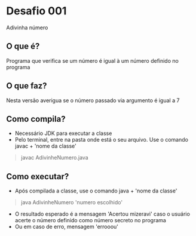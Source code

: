 # Desafio 001

Adivinha número

## O que é?

Programa que verifica se um número é igual à um número definido no programa

## O que faz?

Nesta versão averigua se o número passado via argumento é igual a 7

## Como compila?

- Necessário JDK para executar a classe
- Pelo terminal, entre na pasta onde está o seu arquivo. 
  Use o comando javac + 'nome da classe'

> javac AdivinheNumero.java

## Como executar?

- Após compilada a classe, use o comando java + 'nome da classe'

> java AdivinheNumero 'numero escolhido'

- O resultado esperado é a mensagem 'Acertou mizeravi' caso o usuário acerte o
  número definido como número secreto no programa
- Ou em caso de erro, mensagem 'errooou'
